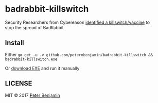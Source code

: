 # badrabbit-killswitch

Security Researchers from Cybereason [identified a killswitch/vaccine](https://www.cybereason.com/blog/cybereason-researcher-discovers-vaccine-for-badrabbit-ransomware) to stop the spread of BadRabbit

## Install

Either `go get -u -v github.com/petermbenjamin/badrabbit-killswitch && badrabbit-killswitch.exe`

Or [download EXE](https://github.com/petermbenjamin/badrabbit-killswitch/releases/latest) and run it manually

## LICENSE

MIT &copy; 2017 [Peter Benjamin](https://petermbenjamin.github.io)
